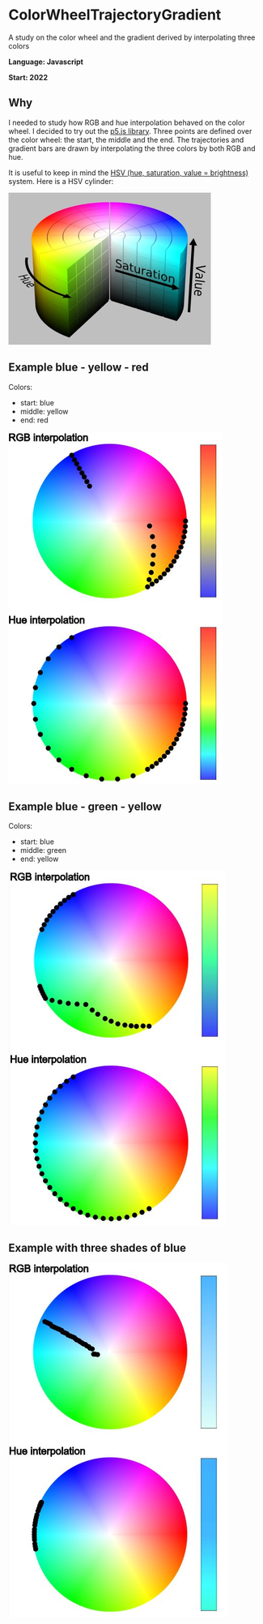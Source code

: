 # ColorWheelTrajectoryGradient
A study on the color wheel and the gradient derived by interpolating three colors

**Language: Javascript**

**Start: 2022**

## Why
I needed to study how RGB and hue interpolation behaved on the color wheel. I decided to try out the [p5.js library](https://p5js.org/). Three points are defined over the color wheel: the start, the middle and the end. The trajectories and gradient bars are drawn by interpolating the three colors by both RGB and hue.

It is useful to keep in mind the [HSV (hue, saturation, value = brightness)](https://en.wikipedia.org/wiki/HSL_and_HSV) system. Here is a HSV cylinder:

![Example](/images/color_wheel.jpg)


## Example blue - yellow - red

Colors:
- start: blue
- middle: yellow
- end: red

![Example](/images/example1.jpg)

## Example blue - green - yellow

Colors:
- start: blue
- middle: green
- end: yellow

![Example](/images/example2.jpg)

## Example with three shades of blue

![Example](/images/example3.jpg)
